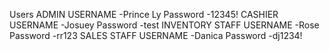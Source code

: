 Users
ADMIN
  USERNAME
  -Prince Ly
  Password
  -12345!
CASHIER
  USERNAME
  -Josuey
  Password
  -test
INVENTORY STAFF
  USERNAME
  -Rose
  Password
  -rr123
SALES STAFF
  USERNAME
  -Danica
  Password
  -dj1234!
